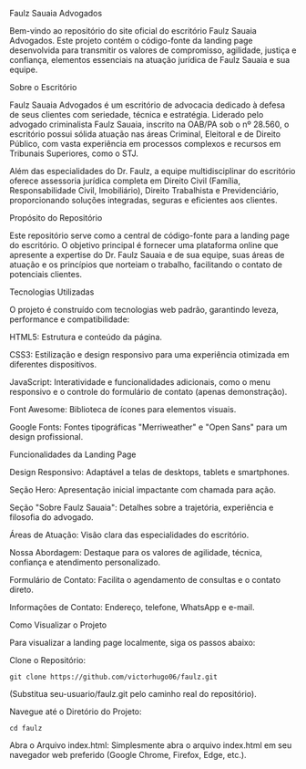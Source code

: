 Faulz Sauaia Advogados

Bem-vindo ao repositório do site oficial do escritório Faulz Sauaia Advogados. Este projeto contém o código-fonte da landing page desenvolvida para transmitir os valores de compromisso, agilidade, justiça e confiança, elementos essenciais na atuação jurídica de Faulz Sauaia e sua equipe.

Sobre o Escritório

Faulz Sauaia Advogados é um escritório de advocacia dedicado à defesa de seus clientes com seriedade, técnica e estratégia. Liderado pelo advogado criminalista Faulz Sauaia, inscrito na OAB/PA sob o nº 28.560, o escritório possui sólida atuação nas áreas Criminal, Eleitoral e de Direito Público, com vasta experiência em processos complexos e recursos em Tribunais Superiores, como o STJ.

Além das especialidades do Dr. Faulz, a equipe multidisciplinar do escritório oferece assessoria jurídica completa em Direito Civil (Família, Responsabilidade Civil, Imobiliário), Direito Trabalhista e Previdenciário, proporcionando soluções integradas, seguras e eficientes aos clientes.

Propósito do Repositório

Este repositório serve como a central de código-fonte para a landing page do escritório. O objetivo principal é fornecer uma plataforma online que apresente a expertise do Dr. Faulz Sauaia e de sua equipe, suas áreas de atuação e os princípios que norteiam o trabalho, facilitando o contato de potenciais clientes.

Tecnologias Utilizadas

O projeto é construído com tecnologias web padrão, garantindo leveza, performance e compatibilidade:

HTML5: Estrutura e conteúdo da página.

CSS3: Estilização e design responsivo para uma experiência otimizada em diferentes dispositivos.

JavaScript: Interatividade e funcionalidades adicionais, como o menu responsivo e o controle do formulário de contato (apenas demonstração).

Font Awesome: Biblioteca de ícones para elementos visuais.

Google Fonts: Fontes tipográficas "Merriweather" e "Open Sans" para um design profissional.

Funcionalidades da Landing Page

Design Responsivo: Adaptável a telas de desktops, tablets e smartphones.

Seção Hero: Apresentação inicial impactante com chamada para ação.

Seção "Sobre Faulz Sauaia": Detalhes sobre a trajetória, experiência e filosofia do advogado.

Áreas de Atuação: Visão clara das especialidades do escritório.

Nossa Abordagem: Destaque para os valores de agilidade, técnica, confiança e atendimento personalizado.

Formulário de Contato: Facilita o agendamento de consultas e o contato direto.

Informações de Contato: Endereço, telefone, WhatsApp e e-mail.

Como Visualizar o Projeto

Para visualizar a landing page localmente, siga os passos abaixo:

Clone o Repositório:

`git clone https://github.com/victorhugo06/faulz.git`

(Substitua seu-usuario/faulz.git pelo caminho real do repositório).

Navegue até o Diretório do Projeto:

`cd faulz`

Abra o Arquivo index.html:
Simplesmente abra o arquivo index.html em seu navegador web preferido (Google Chrome, Firefox, Edge, etc.).


